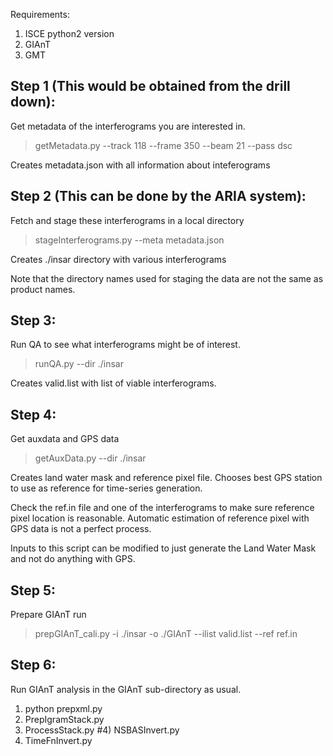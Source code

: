 Requirements:

1) ISCE python2 version
2) GIAnT
3) GMT


Step 1  (This would be obtained from the drill down):
-----------------------------------------------------

Get metadata of the interferograms you are interested in.

> getMetadata.py --track 118 --frame 350 --beam 21 --pass dsc 

Creates metadata.json with all information about inteferograms

Step 2 (This can be done by the ARIA system):
---------------------------------------------

Fetch and stage these interferograms in a local directory

> stageInterferograms.py --meta metadata.json

Creates ./insar directory with various interferograms

Note that the directory names used for staging the data are not the same as product names.

Step 3:
-------

Run QA to see what interferograms might be of interest.

> runQA.py --dir ./insar

Creates valid.list with list of viable interferograms.

Step 4:
-------

Get auxdata and GPS data

> getAuxData.py --dir ./insar

Creates land water mask and reference pixel file. Chooses best GPS station to use as reference for time-series generation.

Check the ref.in file and one of the interferograms to make sure reference pixel location is reasonable. Automatic estimation of reference pixel with GPS data is not a perfect process.


Inputs to this script can be modified to just generate the Land Water Mask and not do anything with GPS. 

Step 5:
-------

Prepare GIAnT run

> prepGIAnT_cali.py -i ./insar -o ./GIAnT --ilist valid.list --ref ref.in


Step 6:
-------

Run GIAnT analysis in the GIAnT sub-directory as usual.

1) python prepxml.py
2) PrepIgramStack.py
3) ProcessStack.py
#4) NSBASInvert.py
5) TimeFnInvert.py


